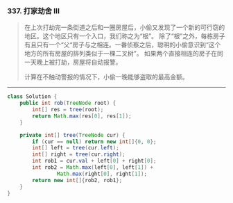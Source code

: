 ### 337. 打家劫舍 III

>在上次打劫完一条街道之后和一圈房屋后，小偷又发现了一个新的可行窃的地区。这个地区只有一个入口，我们称之为“根”。 除了“根”之外，每栋房子有且只有一个“父“房子与之相连。一番侦察之后，聪明的小偷意识到“这个地方的所有房屋的排列类似于一棵二叉树”。 如果两个直接相连的房子在同一天晚上被打劫，房屋将自动报警。
>
>计算在不触动警报的情况下，小偷一晚能够盗取的最高金额。
***
```java
class Solution {
    public int rob(TreeNode root) {
        int[] res = tree(root);
        return Math.max(res[0], res[1]);
    }

    private int[] tree(TreeNode cur) {
        if (cur == null) return new int[]{0, 0};
        int[] left = tree(cur.left);
        int[] right = tree(cur.right);
        int rob1 = cur.val + left[0] + right[0];
        int rob2 = Math.max(left[0], left[1]) +
                Math.max(right[0], right[1]);
        return new int[]{rob2, rob1};
    }
}
```